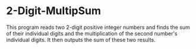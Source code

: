 # 2-Digit-MultipSum
This program reads two 2-digit positive integer numbers and finds the sum of their individual digits and the multiplication of the second number's individual digits. It then outputs the sum of these two results.
